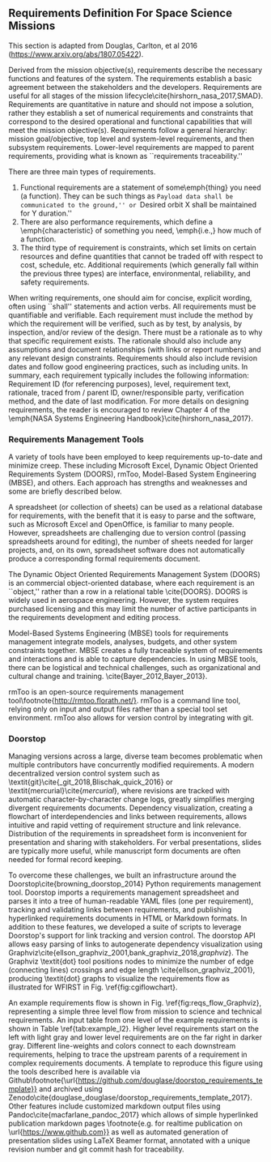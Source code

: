 ## Requirements Definition For Space Science Missions
This section is adapted from Douglas, Carlton, et al 2016 (https://www.arxiv.org/abs/1807.05422).

Derived from the mission objective(s), requirements describe the necessary functions and features of the system. The requirements establish a basic agreement between the stakeholders and the developers. Requirements are useful for all stages of the mission lifecycle\cite{hirshorn_nasa_2017,SMAD}. Requirements are quantitative in nature and should not impose a solution, rather they establish a set of numerical requirements and constraints that correspond to the desired operational and functional capabilities that will meet the mission objective(s). Requirements follow a general hierarchy: mission goal/objective, top level and system-level requirements, and then subsystem requirements. 
Lower-level requirements are mapped to parent requirements, providing what is known as ``requirements traceability.'' 


There are three main types of requirements.
1. Functional requirements are a statement of some\emph{thing} you need (a function). They can be such things as ``Payload data shall be communicated to the ground,'' or ``Desired orbit X shall be maintained for Y duration.''
2. There are also performance requirements, which define a \emph{characteristic} of something you need, \emph{i.e.,} how much of a function.
3.  The third type of requirement is constraints, which set limits on certain resources and define quantities that cannot be traded off with respect to cost, schedule, etc. Additional requirements (which generally fall within the previous three types) are interface, environmental, reliability, and safety requirements.

When writing requirements, one should aim for concise, explicit wording, often using ``shall'' statements and action verbs. 
All requirements must be quantifiable and verifiable. Each requirement must include the method by which the requirement will be verified, such as by test, by analysis, by inspection, and/or review of the design. There must be a rationale as to why that specific requirement exists. The rationale should also include any assumptions and document relationships (with links or report numbers) and any relevant design constraints. Requirements should also include revision dates and follow good engineering practices, such as including units. In summary, each requirement typically includes the following information: Requirement ID (for referencing purposes), level, requirement text, rationale, traced from / parent ID, owner/responsible party, verification method, and the date of last modification.
For more details on designing requirements, the reader is encouraged to review Chapter 4 of the \emph{NASA Systems Engineering Handbook}\cite{hirshorn_nasa_2017}. 


### Requirements Management Tools

A variety of tools have been employed to keep requirements up-to-date and minimize creep. These including Microsoft Excel, Dynamic Object Oriented Requirements System (DOORS), rmToo, Model-Based System Engineering (MBSE), and others.
Each approach has strengths and weaknesses and some are briefly described below. 

A  spreadsheet (or collection of sheets) can be used as a relational database for requirements, with the benefit that it is easy to parse and the software, such as Microsoft Excel and OpenOffice, is familiar to many people.
 However, spreadsheets are challenging due to version control (passing spreadsheets around for editing), the number of sheets needed for larger projects, and, on its own, spreadsheet software does not automatically produce a corresponding formal requirements document.

The Dynamic Object Oriented Requirements Management System (DOORS) is an commercial object-oriented database, where each requirement is an ``object,'' rather than a row in a relational table \cite{DOORS}. 
DOORS is widely used in aerospace engineering. However, the system requires purchased licensing and this may limit the number of active participants in the requirements development and editing process.

Model-Based Systems Engineering (MBSE) tools for requirements management integrate models, analyses, budgets, and other system constraints together. MBSE creates a fully traceable system of requirements and interactions and is able to capture dependencies. In using MBSE tools, there can be logistical and technical challenges, such as organizational and cultural change and training.   \cite{Bayer_2012,Bayer_2013}. 

rmToo is an open-source requirements management tool\footnote{http://rmtoo.florath.net/}. rmToo is a command line tool, relying only on input and output files rather than a special tool set environment. rmToo also allows for  version control by integrating with git. 

### Doorstop

Managing versions across a large, diverse team becomes problematic when multiple contributors have concurrently modified requirements. 
A modern decentralized version control system such as \textit{git}\cite{_git_2018,Blischak_quick_2016} or \textit{mercurial}\cite{_mercurial_}, where revisions are tracked  with automatic character-by-character change logs, greatly simplifies merging divergent requirements documents. 
Dependency visualization, creating a flowchart of interdependencies and links between requirements, allows intuitive and rapid vetting of requirement structure and link relevance.
Distribution of the requirements in spreadsheet form is inconvenient for presentation and sharing with stakeholders. For verbal presentations, slides are typically more useful, while manuscript form documents are often needed for formal record keeping. 

To overcome these challenges, we built an infrastructure around the Doorstop\cite{browning_doorstop_2014} Python requirements management tool. 
Doorstop imports a requirements management spreadsheet and parses it into a tree of human-readable YAML files (one per requirement), tracking and validating links between requirements, and publishing hyperlinked requirements documents in  HTML or Markdown formats.
In addition to these features, we developed a suite of scripts to leverage Doorstop's support for link tracking and version control. 
The doorstop API allows easy parsing of links to autogenerate dependency visualization using Graphviz\cite{ellson_graphviz_2001,bank_graphviz_2018,_graphviz_}.
The Graphviz \textit{dot} tool positions nodes to minimize the number of edge (connecting lines) crossings and edge length \cite{ellson_graphviz_2001}, producing
\textit{dot}  graphs to visualize the requirements flow as illustrated for WFIRST in  Fig. \ref{fig:cgiflowchart}.

An example requirements  flow is shown in Fig. \ref{fig:reqs_flow_Graphviz}, representing a simple three level flow from mission to science and technical requirements. 
An input table from one level of the example requirements is shown in Table \ref{tab:example_l2}.
Higher level requirements start on the left with light gray and lower level requirements are on the far right in darker gray.
Different line-weights and colors connect to each downstream requirements, helping to trace the upstream parents of a requirement in complex requirements documents.
A template to reproduce this figure using the tools described here is available via Github\footnote{\url{https://github.com/douglase/doorstop_requirements_template}} and archived using Zenodo\cite{douglase_douglase/doorstop_requirements_template_2017}. 
Other features include customized markdown output files using Pandoc\cite{macfarlane_pandoc_2017} which allows  of simple hyperlinked publication markdown pages \footnote{e.g. for realtime publication on \url{https://www.github.com}} as well as automated generation of presentation slides using LaTeX Beamer format,  annotated with a unique revision number and git commit hash for traceability.

